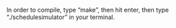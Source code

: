 In order to compile, type “make”, then hit enter, then type “./schedulesimulator” in your terminal.
